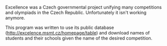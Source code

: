Excellence was a Czech governmental project unifying many competitions and olympiads in the Czech Republic. Unfortunately it isn't working anymore.

This program was written to use its public database (http://excelence.msmt.cz/homepage/table) and download names of students and their schools given the name of the desired competition.
